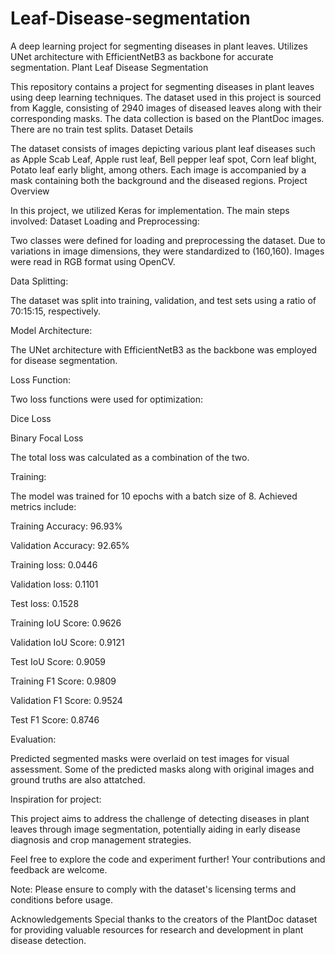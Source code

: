 # Leaf-Disease-segmentation
A deep learning project for segmenting diseases in plant leaves. Utilizes UNet architecture with EfficientNetB3 as backbone for accurate segmentation.
Plant Leaf Disease Segmentation

This repository contains a project for segmenting diseases in plant leaves using deep learning techniques. The dataset used in this project is sourced from Kaggle, consisting of 2940 images of diseased leaves along with their corresponding masks. The data collection is based on the PlantDoc images. There are no train test splits.
Dataset Details

The dataset consists of images depicting various plant leaf diseases such as Apple Scab Leaf, Apple rust leaf, Bell pepper leaf spot, Corn leaf blight, Potato leaf early blight, among others. Each image is accompanied by a mask containing both the background and the diseased regions.
Project Overview

In this project, we utilized Keras for implementation. The main steps involved:
Dataset Loading and Preprocessing: 

Two classes were defined for loading and preprocessing the dataset. Due to variations in image dimensions, they were standardized to (160,160). Images were read in RGB format using OpenCV.

Data Splitting: 

The dataset was split into training, validation, and test sets using a ratio of 70:15:15, respectively.

Model Architecture: 

The UNet architecture with EfficientNetB3 as the backbone was employed for disease segmentation.

Loss Function: 

Two loss functions were used for optimization:

Dice Loss

Binary Focal Loss

The total loss was calculated as a combination of the two.

Training: 

The model was trained for 10 epochs with a batch size of 8. Achieved metrics include:

Training Accuracy: 96.93%

Validation Accuracy: 92.65%

Training loss: 0.0446

Validation loss: 0.1101

Test loss: 0.1528

Training IoU Score: 0.9626

Validation IoU Score: 0.9121

Test IoU Score: 0.9059

Training F1 Score: 0.9809

Validation F1 Score: 0.9524

Test F1 Score: 0.8746

Evaluation:

Predicted segmented masks were overlaid on test images for visual assessment. Some of the predicted masks along with original images and ground truths are also attatched.

Inspiration for project:

This project aims to address the challenge of detecting diseases in plant leaves through image segmentation, potentially aiding in early disease diagnosis and crop management strategies.

Feel free to explore the code and experiment further! Your contributions and feedback are welcome.

Note: Please ensure to comply with the dataset's licensing terms and conditions before usage.

Acknowledgements
Special thanks to the creators of the PlantDoc dataset for providing valuable resources for research and development in plant disease detection.



